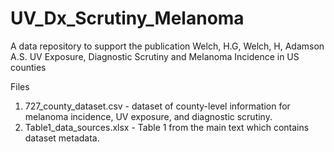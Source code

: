 # UV_Dx_Scrutiny_Melanoma

A data repository to support the publication Welch, H.G, Welch, H, Adamson A.S. UV Exposure, Diagnostic Scrutiny and
Melanoma Incidence in US counties

Files
1. 727_county_dataset.csv - dataset of county-level information for melanoma incidence, UV exposure, and diagnostic scrutiny. 
2. Table1_data_sources.xlsx - Table 1 from the main text which contains dataset metadata. 

